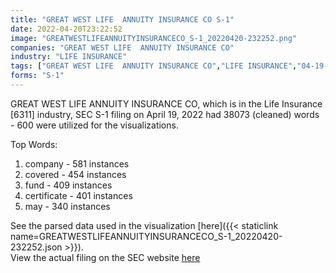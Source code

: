 ```yaml
---
title: "GREAT WEST LIFE  ANNUITY INSURANCE CO S-1"
date: 2022-04-20T23:22:52
image: "GREATWESTLIFEANNUITYINSURANCECO_S-1_20220420-232252.png"
companies: "GREAT WEST LIFE  ANNUITY INSURANCE CO"
industry: "LIFE INSURANCE"
tags: ["GREAT WEST LIFE  ANNUITY INSURANCE CO","LIFE INSURANCE","04-19-2022","S-1"]
forms: "S-1"
---
```

GREAT WEST LIFE  ANNUITY INSURANCE CO, which is in the Life Insurance [6311] industry, SEC S-1 filing on April 19, 2022 had 38073 (cleaned) words - 600 were utilized for the visualizations.

Top Words:
1. company - 581 instances
2. covered - 454 instances
3. fund - 409 instances
4. certificate - 401 instances
5. may - 340 instances


See the parsed data used in the visualization [here]({{< staticlink name=GREATWESTLIFEANNUITYINSURANCECO_S-1_20220420-232252.json >}}).  
View the actual filing on the SEC website [here](https://www.sec.gov/Archives/edgar/data/744455/0001193125-22-108281.txt)